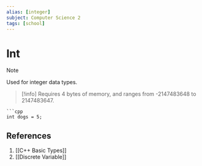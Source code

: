 ```yaml
---
alias: [integer]
subject: Computer Science 2
tags: [school]
---
```

# Int

> [!note]
> Used for integer data types. 

>[!info]
> Requires 4 bytes of memory, and ranges from -2147483648 to 2147483647.

````ad-example
```cpp
int dogs = 5;
````

## References
1. [[C++ Basic Types]]
2. [[Discrete Variable]]
